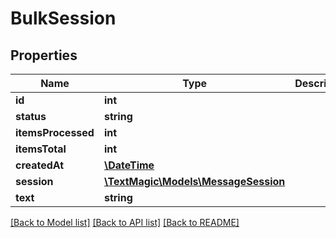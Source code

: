 # BulkSession

## Properties
Name | Type | Description | Notes
------------ | ------------- | ------------- | -------------
**id** | **int** |  | 
**status** | **string** |  | 
**itemsProcessed** | **int** |  | 
**itemsTotal** | **int** |  | 
**createdAt** | [**\DateTime**](\DateTime.md) |  | 
**session** | [**\TextMagic\Models\MessageSession**](MessageSession.md) |  | 
**text** | **string** |  | 

[[Back to Model list]](../README.md#documentation-for-models) [[Back to API list]](../README.md#documentation-for-api-endpoints) [[Back to README]](../README.md)


